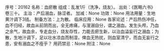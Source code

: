 序号：20162
名称：血瘀散
组成：乱发1斤（洗净，烧友）。
出处：《医略六书》卷三十。
主治：产后溺血，脉涩者。
加减：None
功效：None
用法用量：生地黄汁调下3钱。
制备方法：上为散。
临床应用：None
各家论述：产后热伤冲任，血不归经，故血从前阴而出，全无疼痛，与溲溺自分，谓之溺血。发生头颅，乃血之余气，故血余，专走血分，烧友存性，力能去瘀生新，以治血溢妄行之溺血；为散，生地汁调下，足以壮水凉血而制湿，俾血无热扰，则血室清宁，而血无妄行之患，安有溺血之不痊乎？
用药禁忌：None
附注：None
